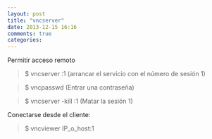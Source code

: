 ```yaml
---
layout: post
title: "vncserver"
date: 2013-12-15 16:16
comments: true
categories: 
---
```

Permitir acceso remoto

>$ vncserver :1   (arrancar el servicio con el número de sesión 1)

>$ vncpasswd   (Entrar una contraseña)

>$ vncserver -kill :1   (Matar la sesión 1)

Conectarse desde el cliente:

>$ vncviewer IP_o_host:1

